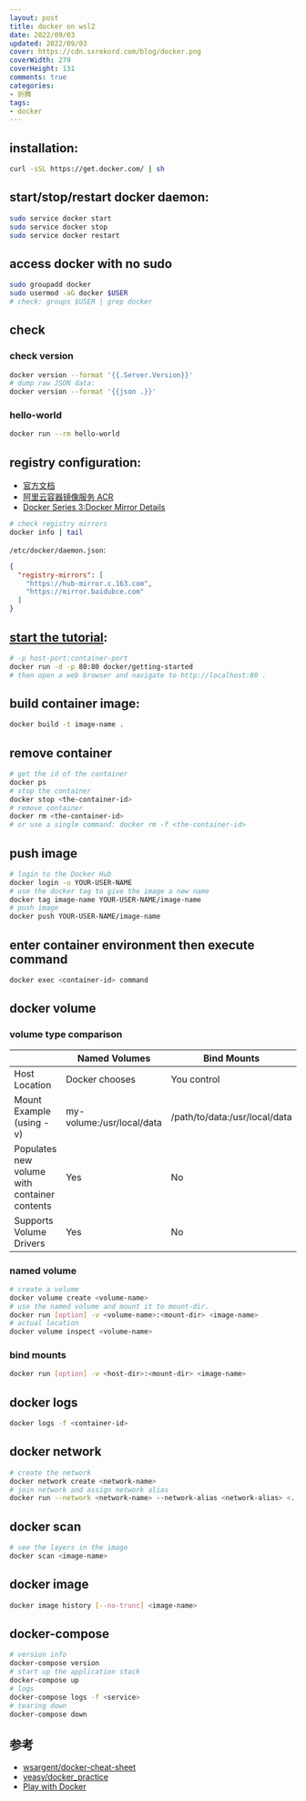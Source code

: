 ```yaml
---
layout: post
title: docker on wsl2
date: 2022/09/03
updated: 2022/09/03
cover: https://cdn.sxrekord.com/blog/docker.png
coverWidth: 279
coverHeight: 131
comments: true
categories: 
- 折腾
tags:
- docker
---
```


## installation:

```bash
curl -sSL https://get.docker.com/ | sh
```

## start/stop/restart docker daemon:

```bash
sudo service docker start
sudo service docker stop
sudo service docker restart
```

## access docker with no sudo

```bash
sudo groupadd docker
sudo usermod -aG docker $USER
# check: groups $USER | grep docker
```

## check

### check version
```bash
docker version --format '{{.Server.Version}}'
# dump raw JSON data:
docker version --format '{{json .}}'
```

### hello-world

```bash
docker run --rm hello-world
```

## registry configuration:
- [官方文档](https://docs.docker.com/registry/configuration/)
- [阿里云容器镜像服务 ACR](https://help.aliyun.com/document_detail/60750.html?accounttraceid=6762af4bd3de4c77b3111c6bd2402cf7fmmx)
- [Docker Series 3:Docker Mirror Details](https://programmer.group/docker-series-3-docker-mirror-details.html)

```bash
# check registry mirrors
docker info | tail
```

`/etc/docker/daemon.json`:
```json
{
  "registry-mirrors": [
    "https://hub-mirror.c.163.com",
    "https://mirror.baidubce.com"
  ]
}
```

## [start the tutorial](https://docs.docker.com/get-started/):

```bash
# -p host-port:container-port
docker run -d -p 80:80 docker/getting-started
# then open a web browser and navigate to http://localhost:80 .
```

## build container image:

```bash
docker build -t image-name .
```

## remove container

```bash
# get the id of the container
docker ps
# stop the container
docker stop <the-container-id>
# remove container
docker rm <the-container-id>
# or use a single command: docker rm -f <the-container-id>
```

## push image

```bash
# login to the Docker Hub
docker login -u YOUR-USER-NAME
# use the docker tag to give the image a new name
docker tag image-name YOUR-USER-NAME/image-name
# push image
docker push YOUR-USER-NAME/image-name
```

## enter container environment then execute command

```bash
docker exec <container-id> command
```

## docker volume

### volume type comparison

|     | Named Volumes | Bind Mounts |
| ---- | --- | --- |
|Host Location	| Docker chooses	|You control |
|Mount Example (using -v)	| my-volume:/usr/local/data|	/path/to/data:/usr/local/data
|Populates new volume with container contents	|Yes|	No
|Supports Volume Drivers	| Yes	|No

### named volume

```bash
# create a volume
docker volume create <volume-name>
# use the named volume and mount it to mount-dir.
docker run [option] -v <volume-name>:<mount-dir> <image-name>
# actual location
docker volume inspect <volume-name>
```

### bind mounts

```bash
docker run [option] -v <host-dir>:<mount-dir> <image-name>
```

## docker logs

```bash
docker logs -f <container-id>
```

## docker network

```bash
# create the network
docker network create <network-name>
# join network and assign network alias
docker run --network <network-name> --network-alias <network-alias> <...>
```

## docker scan

```bash
# see the layers in the image
docker scan <image-name>
```

## docker image

```bash
docker image history [--no-trunc] <image-name>
```

## docker-compose

```bash
# version info
docker-compose version
# start up the application stack
docker-compose up
# logs
docker-compose logs -f <service>
# tearing down
docker-compose down
```

## 参考
- [wsargent/docker-cheat-sheet](https://github.com/wsargent/docker-cheat-sheet)
- [yeasy/docker_practice](https://github.com/yeasy/docker_practice)
- [Play with Docker](https://labs.play-with-docker.com/)